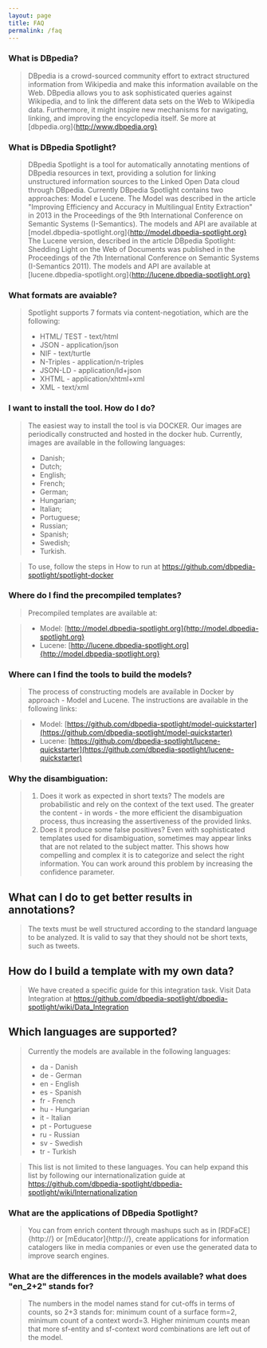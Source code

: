 ```yaml
---
layout: page
title: FAQ
permalink: /faq
---
```


### What is DBpedia?
> DBpedia is a crowd-sourced community effort to extract structured information from Wikipedia and make this information available on the Web. DBpedia allows you to ask sophisticated queries against Wikipedia, and to link the different data sets on the Web to Wikipedia data. Furthermore, it might inspire new mechanisms for navigating, linking, and improving the encyclopedia itself. Se more at [dbpedia.org]{http://www.dbpedia.org}

### What is DBpedia Spotlight?

> DBpedia Spotlight is a tool for automatically annotating mentions of DBpedia resources in text, providing a solution for linking unstructured information sources to the Linked Open Data cloud through DBpedia.
> Currently DBpedia Spotlight contains two approaches: Model e Lucene. 
> The Model was described in the article "Improving Efficiency and Accuracy in Multilingual Entity Extraction" in 2013 in the Proceedings of the 9th International Conference on Semantic Systems (I-Semantics). The models and API are available at [model.dbpedia-spotlight.org]{http://model.dbpedia-spotlight.org}
> The Lucene version, described in the article DBpedia Spotlight: Shedding Light on the Web of Documents was published in the Proceedings of the 7th International Conference on Semantic Systems (I-Semantics 2011). The models and API are available at [lucene.dbpedia-spotlight.org]{http://lucene.dbpedia-spotlight.org}

###  What formats are avaiable?

> Spotlight supports 7 formats via content-negotiation, which are the following:
> * HTML/ TEST - text/html
> * JSON - application/json
> * NIF - text/turtle
> * N-Triples - application/n-triples 
> * JSON-LD - application/ld+json
> * XHTML - application/xhtml+xml 
> * XML - text/xml

### I want to install the tool. How do I do?
	
> The easiest way to install the tool is via DOCKER. Our images are periodically constructed and hosted in the docker hub. Currently, images are available in the following languages:
> * Danish;
> * Dutch;
> * English;
> * French;
> * German;
> * Hungarian;
> * Italian;
> * Portuguese; 
> * Russian; 
> * Spanish; 
> * Swedish;
> * Turkish.

> To use, follow the steps in How to run at https://github.com/dbpedia-spotlight/spotlight-docker

### Where do I find the precompiled templates?

> Precompiled templates are available at:

> * Model: [http://model.dbpedia-spotlight.org]{http://model.dbpedia-spotlight.org}
> * Lucene: [http://lucene.dbpedia-spotlight.org]{http://model.dbpedia-spotlight.org}

### Where can I find the tools to build the models?

> The process of constructing models are available in Docker by approach - Model and Lucene. The instructions are available in the following links:

> * Model: [https://github.com/dbpedia-spotlight/model-quickstarter](https://github.com/dbpedia-spotlight/model-quickstarter)
> * Lucene: [https://github.com/dbpedia-spotlight/lucene-quickstarter](https://github.com/dbpedia-spotlight/lucene-quickstarter)


### Why the disambiguation:

> 1. Does it work as expected in short texts?
> The models are probabilistic and rely on the context of the text used. The greater the content - in words - the more efficient the disambiguation process, thus increasing the assertiveness of the provided links.
> 2. Does it produce some false positives?
> Even with sophisticated templates used for disambiguation, sometimes may appear links that are not related to the subject matter. This shows how compelling and complex it is to categorize and select the right information. You can work around this problem by increasing the confidence parameter.


## What can I do to get better results in annotations?
	
> The texts must be well structured according to the standard language to be analyzed. It is valid to say that they should not be short texts, such as tweets.

## How do I build a template with my own data?

> We have created a specific guide for this integration task. Visit Data Integration at https://github.com/dbpedia-spotlight/dbpedia-spotlight/wiki/Data_Integration

## Which languages are supported?

> Currently the models are available in the following languages:
> * da - Danish
> * de - German
> * en - English
> * es - Spanish
> * fr - French
> * hu - Hungarian
> * it - Italian
> * pt - Portuguese
> * ru - Russian
> * sv - Swedish
> * tr - Turkish

> This list is not limited to these languages. You can help expand this list by following our internationalization guide at https://github.com/dbpedia-spotlight/dbpedia-spotlight/wiki/Internationalization 

### What are the applications of DBpedia Spotlight?

> You can from enrich content through mashups such as in [RDFaCE]{http://} or [mEducator]{http://}, create applications for information catalogers like in media companies or even use the generated data to improve search engines.

### What are the differences in the models available? what does "en_2+2" stands for?
> The numbers in the model names stand for cut-offs in terms of counts, so 2+3 stands for: minimum count of a surface form=2, minimum count of a context word=3.
> Higher minimum counts mean that more sf-entity and sf-context word combinations are left out of the model.
